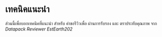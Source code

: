 # เทคนิคแนะนำ

ส่วนนี้เพื่อบอกเทคนิคที่แนะนำ สำหรับ คำขอรีวิวเพื่อ ผ่านการรับรอง และ ตราประทับคุณภาพ จาก *Datapack Reviewer EstEarth202*
